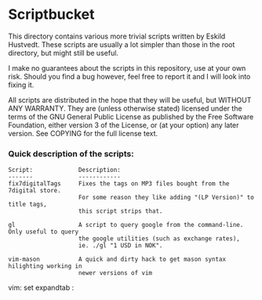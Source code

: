 # Scriptbucket

This directory contains various more trivial scripts written by Eskild
Hustvedt. These scripts are usually a lot simpler than those in the root
directory, but might still be useful.

I make no guarantees about the scripts in this repository, use at your own
risk. Should you find a bug however, feel free to report it and I will look
into fixing it.

All scripts are distributed in the hope that they will be useful, but WITHOUT
ANY WARRANTY. They are (unless otherwise stated) licensed under the terms of
the GNU General Public License as published by the Free Software Foundation,
either version 3 of the License, or (at your option) any later version. See
COPYING for the full license text.

### Quick description of the scripts:

    Script:             Description:
    -------             ------------
    fix7digitalTags     Fixes the tags on MP3 files bought from the 7digital store.
                        For some reason they like adding "(LP Version)" to title tags,
                        this script strips that.
    
    gl                  A script to query google from the command-line. Only useful to query
                        the google utilities (such as exchange rates),
                        ie. ./gl "1 USD in NOK".
    
    vim-mason           A quick and dirty hack to get mason syntax hilighting working in
                        newer versions of vim

vim: set expandtab :
